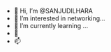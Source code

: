 - 👋 Hi, I’m @SANJUDILHARA
- 👀 I’m interested in networking...
- 🌱 I’m currently learning ...
- 💞️ 
- 📫 

<!---
SANJUDILHARA/SANJUDILHARA is a ✨ special ✨ repository because its `README.md` (this file) appears on your GitHub profile.
You can click the Preview link to take a look at your changes.
--->

